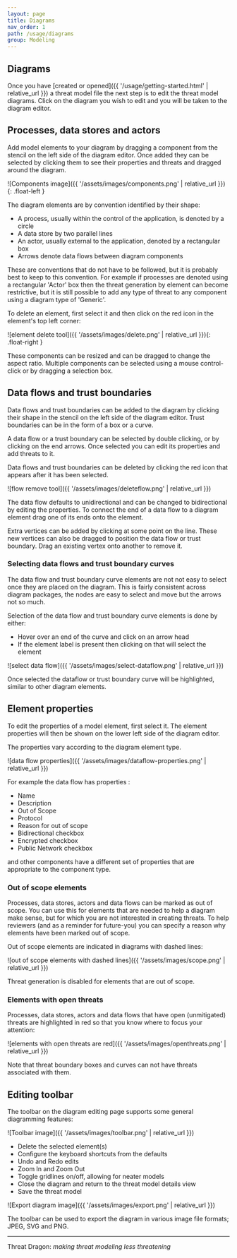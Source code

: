 ```yaml
---
layout: page
title: Diagrams
nav_order: 1
path: /usage/diagrams
group: Modeling
---
```


## Diagrams

Once you have [created or opened]({{ '/usage/getting-started.html' | relative_url }})
a threat model file the next step is to edit the threat model diagrams.
Click on the diagram you wish to edit and you will be taken to the diagram editor.

## Processes, data stores and actors

Add model elements to your diagram by dragging a component from the stencil on the left side of the diagram editor.
Once added they can be selected by clicking them to see their properties and threats and dragged around the diagram.

![Components image]({{ '/assets/images/components.png' | relative_url }}){: .float-left }

The diagram elements are by convention identified by their shape:

* A process, usually within the control of the application, is denoted by a circle
* A data store by two parallel lines
* An actor, usually external to the application, denoted by a rectangular box
* Arrows denote data flows between diagram components

These are conventions that do not have to be followed, but it is probably best to keep to this convention.
For example if processes are denoted using a rectangular 'Actor' box then the threat generation by element can become
restrictive, but it is still possible to add any type of threat to any component using a diagram type of 'Generic'.

To delete an element, first select it and then click on the red icon in the element's top left corner:

![element delete tool]({{ '/assets/images/delete.png' | relative_url }}){: .float-right }

These components can be resized and can be dragged to change the aspect ratio.
Multiple components can be selected using a mouse control-click or by dragging a selection box.

## Data flows and trust boundaries

Data flows and trust boundaries can be added to the diagram by clicking their shape
in the stencil on the left side of the diagram editor.
Trust boundaries can be in the form of a box or a curve.

A data flow or a trust boundary can be selected by double clicking, or by clicking on the end arrows.
Once selected you can edit its properties and add threats to it.

Data flows and trust boundaries can be deleted by clicking the red icon that appears after it has been selected.

![flow remove tool]({{ '/assets/images/deleteflow.png' | relative_url }})

The data flow defaults to unidirectional and can be changed to bidirectional by editing the properties.
To connect the end of a data flow to a diagram element drag one of its ends onto the element.

Extra vertices can be added by clicking at some point on the line.
These new vertices can also be dragged to position the data flow or trust boundary.
Drag an existing vertex onto another to remove it.

### Selecting data flows and trust boundary curves

The data flow and trust boundary curve elements are not not easy to select once they are placed on the diagram.
This is fairly consistent across diagram packages, the nodes are easy to select and move but the arrows not so much.

Selection of the data flow and trust boundary curve elements is done by either:

* Hover over an end of the curve and click on an arrow head
* If the element label is present then clicking on that will select the element

![select data flow]({{ '/assets/images/select-dataflow.png' | relative_url }})

Once selected the dataflow or trust boundary curve will be highlighted, similar to other diagram elements.

## Element properties

To edit the properties of a model element, first select it.
The element properties will then be shown on the lower left side of the diagram editor.

The properties vary according to the diagram element type.

![data flow properties]({{ '/assets/images/dataflow-properties.png' | relative_url }})

For example the data flow has properties :

* Name
* Description
* Out of Scope
* Protocol
* Reason for out of scope
* Bidirectional checkbox
* Encrypted checkbox
* Public Network checkbox

and other components have a different set of properties that are appropriate to the component type.

### Out of scope elements

Processes, data stores, actors and data flows can be marked as out of scope.
You can use this for elements that are needed to help a diagram make sense,
but for which you are not interested in creating threats.
To help reviewers (and as a reminder for future-you) you can specify
a reason why elements have been marked out of scope.

Out of scope elements are indicated in diagrams with dashed lines:

![out of scope elements with dashed lines]({{ '/assets/images/scope.png' | relative_url }})

Threat generation is disabled for elements that are out of scope.

### Elements with open threats

Processes, data stores, actors and data flows that have open (unmitigated) threats
are highlighted in red so that you know where to focus your attention:

![elements with open threats are red]({{ '/assets/images/openthreats.png' | relative_url }})

Note that threat boundary boxes and curves can not have threats associated with them.

## Editing toolbar

The toolbar on the diagram editing page supports some general diagramming features:

![Toolbar image]({{ '/assets/images/toolbar.png' | relative_url }})

* Delete the selected element(s)
* Configure the keyboard shortcuts from the defaults
* Undo and Redo edits
* Zoom In and Zoom Out
* Toggle gridlines on/off, allowing for neater models
* Close the diagram and return to the threat model details view
* Save the threat model

![Export diagram image]({{ '/assets/images/export.png' | relative_url }})

The toolbar can be used to export the diagram in various image file formats; JPEG, SVG and PNG.

----

Threat Dragon: _making threat modeling less threatening_
